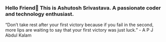 ### Hello Friend👋 This is Ashutosh Srivastava. A passionate coder and technology enthusiast.
“Don’t take rest after your first victory because if you fail in the second, more lips are waiting to say that your first victory was just luck.” - A P  J Abdul Kalam

<!--
**ashutosh65000/ashutosh65000** is a ✨ _special_ ✨ repository because its `README.md` (this file) appears on your GitHub profile.

- 🔭 I’m currently working on React Native and Mule4 Integration
- 🌱 I’m currently learning React Native
- 👯 I’m looking to collaborate on web devlopment with ReactJS or VueJS
- ⚡ Fun fact: I like pencil sketching.
- 📫 Contact me here:

